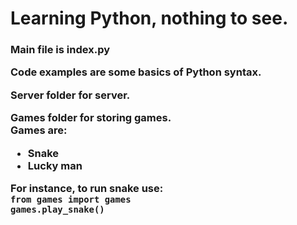 <h1>Learning Python, nothing to see.</h1>

<h3> Main file is index.py

Code examples are some basics of Python syntax.

Server folder for server.

Games folder for storing games. 
<br/>Games are:
<ul>
    <li>Snake</li>
    <li>Lucky man</li>
</ul>

For instance, to run snake use: 
<br/>`from games import games`
<br/>`games.play_snake()`